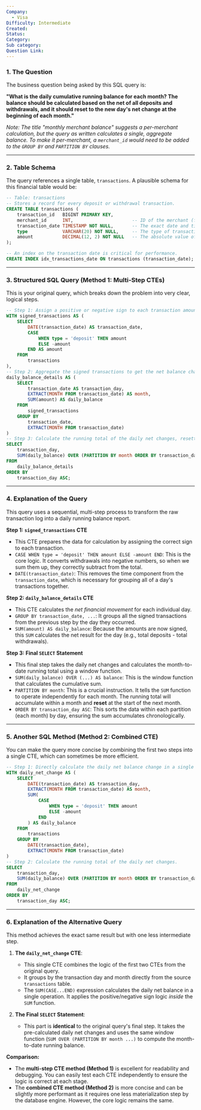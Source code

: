 ```yaml
---
Company:
  - Visa
Difficulty: Intermediate
Created:
Status:
Category:
Sub category:
Question Link:
---
```

### 1. The Question

The business question being asked by this SQL query is:

**"What is the daily cumulative running balance for each month? The balance should be calculated based on the net of all deposits and withdrawals, and it should reset to the new day's net change at the beginning of each month."**

*Note: The title "monthly merchant balance" suggests a per-merchant calculation, but the query as written calculates a single, aggregate balance. To make it per-merchant, a `merchant_id` would need to be added to the `GROUP BY` and `PARTITION BY` clauses.*

---

### 2. Table Schema

The query references a single table, `transactions`. A plausible schema for this financial table would be:

```sql
-- Table: transactions
-- Stores a record for every deposit or withdrawal transaction.
CREATE TABLE transactions (
    transaction_id   BIGINT PRIMARY KEY,
    merchant_id      INT,                      -- ID of the merchant (for a per-merchant version)
    transaction_date TIMESTAMP NOT NULL,       -- The exact date and time of the transaction
    type             VARCHAR(20) NOT NULL,     -- The type of transaction, e.g., 'deposit', 'withdrawal'
    amount           DECIMAL(12, 2) NOT NULL   -- The absolute value of the transaction amount
);

-- An index on the transaction date is critical for performance.
CREATE INDEX idx_transactions_date ON transactions (transaction_date);
```

---

### 3. Structured SQL Query (Method 1: Multi-Step CTEs)

This is your original query, which breaks down the problem into very clear, logical steps.

```sql
-- Step 1: Assign a positive or negative sign to each transaction amount.
WITH signed_transactions AS (
    SELECT
        DATE(transaction_date) AS transaction_date,
        CASE
            WHEN type = 'deposit' THEN amount
            ELSE -amount
        END AS amount
    FROM
        transactions
),
-- Step 2: Aggregate the signed transactions to get the net balance change for each day.
daily_balance_details AS (
    SELECT
        transaction_date AS transaction_day,
        EXTRACT(MONTH FROM transaction_date) AS month,
        SUM(amount) AS daily_balance
    FROM
        signed_transactions
    GROUP BY
        transaction_date,
        EXTRACT(MONTH FROM transaction_date)
)
-- Step 3: Calculate the running total of the daily net changes, resetting each month.
SELECT
    transaction_day,
    SUM(daily_balance) OVER (PARTITION BY month ORDER BY transaction_day ASC) AS balance
FROM
    daily_balance_details
ORDER BY
    transaction_day ASC;
```

---

### 4. Explanation of the Query

This query uses a sequential, multi-step process to transform the raw transaction log into a daily running balance report.

**Step 1: `signed_transactions` CTE**
*   This CTE prepares the data for calculation by assigning the correct sign to each transaction.
*   `CASE WHEN type = 'deposit' THEN amount ELSE -amount END`: This is the core logic. It converts withdrawals into negative numbers, so when we sum them up, they correctly subtract from the total.
*   `DATE(transaction_date)`: This removes the time component from the `transaction_date`, which is necessary for grouping all of a day's transactions together.

**Step 2: `daily_balance_details` CTE**
*   This CTE calculates the *net financial movement* for each individual day.
*   `GROUP BY transaction_date, ...`: It groups all the signed transactions from the previous step by the day they occurred.
*   `SUM(amount) AS daily_balance`: Because the amounts are now signed, this `SUM` calculates the net result for the day (e.g., total deposits - total withdrawals).

**Step 3: Final `SELECT` Statement**
*   This final step takes the daily net changes and calculates the month-to-date running total using a window function.
*   `SUM(daily_balance) OVER (...) AS balance`: This is the window function that calculates the cumulative sum.
*   `PARTITION BY month`: This is a crucial instruction. It tells the `SUM` function to operate independently for each month. The running total will accumulate within a month and **reset** at the start of the next month.
*   `ORDER BY transaction_day ASC`: This sorts the data within each partition (each month) by day, ensuring the sum accumulates chronologically.

---

### 5. Another SQL Method (Method 2: Combined CTE)

You can make the query more concise by combining the first two steps into a single CTE, which can sometimes be more efficient.

```sql
-- Step 1: Directly calculate the daily net balance change in a single CTE.
WITH daily_net_change AS (
    SELECT
        DATE(transaction_date) AS transaction_day,
        EXTRACT(MONTH FROM transaction_date) AS month,
        SUM(
            CASE
                WHEN type = 'deposit' THEN amount
                ELSE -amount
            END
        ) AS daily_balance
    FROM
        transactions
    GROUP BY
        DATE(transaction_date),
        EXTRACT(MONTH FROM transaction_date)
)
-- Step 2: Calculate the running total of the daily net changes.
SELECT
    transaction_day,
    SUM(daily_balance) OVER (PARTITION BY month ORDER BY transaction_day ASC) AS balance
FROM
    daily_net_change
ORDER BY
    transaction_day ASC;
```

---

### 6. Explanation of the Alternative Query

This method achieves the exact same result but with one less intermediate step.

1.  **The `daily_net_change` CTE**:
    *   This single CTE combines the logic of the first two CTEs from the original query.
    *   It groups by the transaction day and month directly from the source `transactions` table.
    *   The `SUM(CASE...END)` expression calculates the daily net balance in a single operation. It applies the positive/negative sign logic *inside* the `SUM` function.

2.  **The Final `SELECT` Statement**:
    *   This part is **identical** to the original query's final step. It takes the pre-calculated daily net changes and uses the same window function (`SUM OVER (PARTITION BY month ...)` to compute the month-to-date running balance.

**Comparison:**
*   The **multi-step CTE method (Method 1)** is excellent for readability and debugging. You can easily test each CTE independently to ensure the logic is correct at each stage.
*   The **combined CTE method (Method 2)** is more concise and can be slightly more performant as it requires one less materialization step by the database engine. However, the core logic remains the same.
